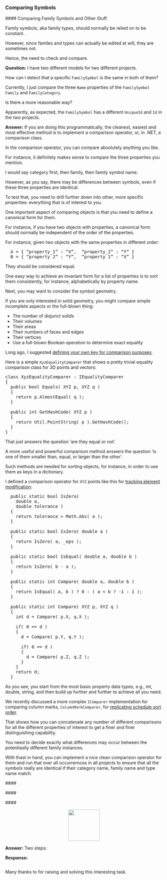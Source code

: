 <head>
<meta http-equiv="Content-Type" content="text/html; charset=utf-8">
<link rel="stylesheet" type="text/css" href="bc.css">
<script src="https://cdn.rawgit.com/google/code-prettify/master/loader/run_prettify.js" type="text/javascript"></script>
<script async src="https://platform.twitter.com/widgets.js" charset="utf-8"></script>
</head>

<!---

twitter:

 in the #RevitAPI #DynamoBim @AutodeskForge @AutodeskRevit #bim #ForgeDevCon http://bit.ly/combiningedges

&ndash; 
...

linkedin:


#bim #DynamoBim #ForgeDevCon #Revit #API #IFC #SDK #AI #VisualStudio #Autodesk #AEC #adsk

the [Revit API discussion forum](http://forums.autodesk.com/t5/revit-api-forum/bd-p/160) thread

<p style="font-size: 80%; font-style:italic"></p>

-->

### Comparing Symbols


####<a name="2"></a> Comparing Family Symbols and Other Stuff

Family symbols, aka family types, should normally be relied on to be constant.

However, since familes and types can actually be edited at will, they are sometimes not.

Hence, the need to check and compare.

**Question:** I have two different models for two different projects.

How can I detect that a specific `FamilySymbol` is the same in both of them?

Currently, I just compare the three `Name` properties of the `FamilySymbol` `Family` and `FamilyCategory`.

Is there a more reasonable way?

Apparently, as expected, the `FamilySymbol` has a different `UniqueId` and `Id` in the two projects.

**Answer:** If you are doing this programmatically, the cleanest, easiest and most effective method is to implement a comparison operator, or, in .NET, a comparison class.

In the comparison operator, you can compare absolutely anything you like.

For instance, it definitely makes sense to compare the three properties you mention.

I would say category first, then family, then family symbol name.

However, as you say, there may be differences between symbols, even if these three properties are identical.

To test that, you need to drill further down into other, more specific properties: everything that is of interest to you.

One important aspect of comparing objects is that you need to define a canonical form for them.

For instance, if you have two objects with properties, a canonical form should normally be independent of the order of the properties.

For instance, given two objects with the same properties in different order:

<pre>
  A = { “property_1” : “X”,  “property_2” : “Y” }
  B = { “property_2” : “Y”,  “property_1” : “X” }
</pre>

They should be considered equal.

One easy way to achieve an invariant form for a list of properties is to sort them consistently, for instance, alphabetically by property name.

Next, you may want to consider the symbol geometry.

If you are only interested in solid geometry, you might compare simple incomplete aspects or the full-blown thing:

- The number of disjunct solids
- Their volumes
- Their areas
- Their numbers of faces and edges
- Their vertices
- Use a full-blown Boolean operation to determine exact equality

Long ago, I
suggested [defining your own key for comparison purposes](https://thebuildingcoder.typepad.com/blog/2012/03/great-ocean-road-and-creating-your-own-key.html#2).

Here is a simple `XyzEqualityComparer` that shows a pretty trivial equality comparison class for 3D points and vectors:

<pre class="code">
class XyzEqualityComparer : IEqualityComparer<XYZ>
{
  public bool Equals( XYZ p, XYZ q )
  {
    return p.AlmostEqual( q );
  }
 
  public int GetHashCode( XYZ p )
  {
    return Util.PointString( p ).GetHashCode();
  }
}
</pre>

That just answers the question ‘are they equal or not’.

A more useful and powerful comparison method answers the question ‘is one of them smaller than, equal, or larger than the other’.

Such methods are needed for sorting objects, for instance, in order to use them as keys in a dictionary.

I defined a comparison operator for `XYZ` points like this 
for [tracking element modification](https://thebuildingcoder.typepad.com/blog/2016/01/tracking-element-modification.html#5.1):

<pre class="code">
  public static bool IsZero(
    double a,
    double tolerance )
  {
    return tolerance > Math.Abs( a );
  }
 
  public static bool IsZero( double a )
  {
    return IsZero( a, _eps );
  }
 
  public static bool IsEqual( double a, double b )
  {
    return IsZero( b - a );
  }
 
  public static int Compare( double a, double b )
  {
    return IsEqual( a, b ) ? 0 : ( a < b ? -1 : 1 );
  }
 
  public static int Compare( XYZ p, XYZ q )
  {
    int d = Compare( p.X, q.X );
 
    if( 0 == d )
    {
      d = Compare( p.Y, q.Y );
 
      if( 0 == d )
      {
        d = Compare( p.Z, q.Z );
      }
    }
    return d;
  }
</pre>

As you see, you start from the most basic property data types, e.g., int, double, string, and then build up further and further to achieve all you need.

We recently discussed a more complex `IComparer` implementation for comparing column marks, `ColumnMarkComparer`, 
for [replicating schedule sort order](https://thebuildingcoder.typepad.com/blog/2019/11/dll-conflicts-and-replicating-schedule-sort-order.html#4).

That shows how you can concatenate any number of different comparisons for all the different properties of interest to get a finer and finer distinguishing capability.

You need to decide exactly what differences may occur between the potentiaslly different family instances.

With thast in hand, you can implement a nice clean comparison operator for them and run that over all occurrernces in all projects to ensure that all the symbols really are identical if their category name, family name and type name match.



####<a name="3"></a> 

####<a name="4"></a> 

####<a name="5"></a> 

<center>
<img src="img/.png" alt="" width="100"> <!--680-->
<p style="font-size: 80%; font-style:italic"></p>
</center>

**Answer:** Two steps:

**Response:** 

<pre class="code">
</pre>

Many thanks to  for raising and solving this interesting task.
